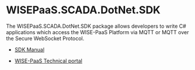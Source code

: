 # WISEPaaS.SCADA.DotNet.SDK 

The WISEPaaS.SCADA.DotNet.SDK package allows developers to write C# applications which access the WISE-PaaS Platform via MQTT or MQTT over the Secure WebSocket Protocol.

* [SDK Manual](https://advwacloud.gitbooks.io/wise-paas-scada-edge-sdk-manual "SDK Manual")

* [WISE-PaaS Technical portal](https://portal-technical.wise-paas.com/)

